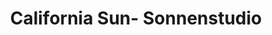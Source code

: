---
title: "California Sun- Sonnenstudio"
url: /klagenfurt-am-woerthersee/california-sun-sonnenstudio/
shop: Friseur
---